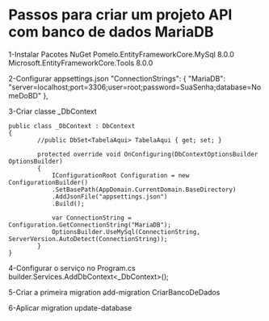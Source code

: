 # Passos para criar um projeto API com banco de dados MariaDB

1-Instalar Pacotes NuGet
	Pomelo.EntityFrameworkCore.MySql 8.0.0
	Microsoft.EntityFrameworkCore.Tools 8.0.0

2-Configurar appsettings.json
	"ConnectionStrings": {
    		"MariaDB": "server=localhost;port=3306;user=root;password=SuaSenha;database=NomeDoBD"
  	},

3-Criar classe _DbContext

	public class _DbContext : DbContext
	{
	    	//public DbSet<TabelaAqui> TabelaAqui { get; set; }
	
	    	protected override void OnConfiguring(DbContextOptionsBuilder OptionsBuilder)
	    	{
	        	IConfigurationRoot Configuration = new ConfigurationBuilder()
	           	.SetBasePath(AppDomain.CurrentDomain.BaseDirectory)
	           	.AddJsonFile("appsettings.json")
	        	.Build();
	
	        	var ConnectionString = Configuration.GetConnectionString("MariaDB");
	        	OptionsBuilder.UseMySql(ConnectionString, ServerVersion.AutoDetect(ConnectionString));
	    	}
	}


4-Configurar o serviço no Program.cs
builder.Services.AddDbContext<_DbContext>();

5-Criar a primeira migration
add-migration CriarBancoDeDados

6-Aplicar migration
update-database
